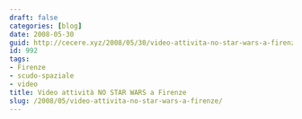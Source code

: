```yaml
---
draft: false
categories: [blog]
date: 2008-05-30
guid: http://cecere.xyz/2008/05/30/video-attivita-no-star-wars-a-firenze/
id: 992
tags:
- Firenze
- scudo-spaziale
- video
title: Video attività NO STAR WARS a Firenze
slug: /2008/05/video-attivita-no-star-wars-a-firenze/
---
```


